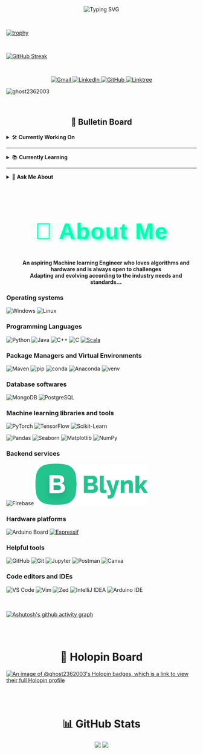<p align="center">
  <img src="https://readme-typing-svg.demolab.com?font=JetBrains+Mono&size=28&duration=3000&pause=1000&color=00FF00&center=true&vCenter=true&width=435&lines=Welcome+to+ghost+-+2362003;welcome+to+ghost-2362003" alt="Typing SVG" />
</p>
<br>

[![trophy](https://github-profile-trophy.vercel.app/?username=ghost-2362003&theme=discord&title=Repositories,Experience,Issues,PullRequest,Commits,Followers&margin-w=15)](https://github.com/ryo-ma/github-profile-trophy)

<br>

[![GitHub Streak](https://streak-stats.demolab.com/?user=ghost-2362003)](https://git.io/streak-stats)

<br>
<p align="center">
  <a href="mailto:shubhojyotidas800@gmail.com">
    <img src="https://img.shields.io/badge/Gmail-D14836?style=for-the-badge&logo=gmail&logoColor=white" alt="Gmail" />
  </a>
  <a href="https://www.linkedin.com/in/shubhojyoti-das-238779259" target="_blank">
    <img src="https://img.shields.io/badge/LinkedIn-0077B5?style=for-the-badge&logo=linkedin&logoColor=white" alt="LinkedIn" />
  </a>
  <a href="https://github.com/ghost-2362003" target="_blank">
    <img src="https://img.shields.io/badge/GitHub-100000?style=for-the-badge&logo=github&logoColor=white" alt="GitHub" />
  </a>
  <a href="https://linktr.ee/shubhojyotidas" target="_blank">
    <img src="https://img.shields.io/badge/Linktree-39E09B?style=for-the-badge&logo=linktree&logoColor=white" alt="Linktree" />
  </a>
</p>

<p align="left"> <img src="https://komarev.com/ghpvc/?username=ghost2362003&label=Profile%20views&color=0e75b6&style=flat" alt="ghost2362003" /> </p>

<br>
 <!-- Bulletin board -->
<h2 align="center">📌 Bulletin Board</h2>

<details>
<summary>🛠️ <strong>Currently Working On</strong></summary>
<br>
<img src="https://media.giphy.com/media/SWoSkN6DxTszqIKEqv/giphy.gif" width="250"/><br>
None for now
</details>

---

<details>
<summary>📚 <strong>Currently Learning</strong></summary>
<br>
<img src="https://media.giphy.com/media/3o7aD2saalBwwftBIY/giphy.gif" width="250"/><br>
 Algorithms and Linear Algebra...
</details>

---

<details>
<summary>💬 <strong>Ask Me About</strong></summary>
<br>
<img src="https://media.giphy.com/media/26ufdipQqU2lhNA4g/giphy.gif" width="250"/><br>
Semantic Web properties, NLP, Generative AI 
</details>

<br>
<p>
  <h1 align="center" style="font-size: 60px; font-weight: bold; color: #00FFB3; text-shadow: 3px 3px 8px rgba(0, 255, 179, 0.7); letter-spacing: 2px; font-family: 'Fira-Code', sans-serif;">
    🚀 About Me
  </h1>
  
  <ul align="center">
    <strong>An aspiring Machine learning Engineer who loves algorithms and hardware and is always open to challenges</strong>
    <br>
    <strong>Adapting and evolving according to the industry needs and standards...</strong>
  </ul>

   <!-- Operating Systems -->
<h3 align="left">Operating systems</h3>

![Windows](https://img.shields.io/badge/Windows-0078D6?style=for-the-badge&logo=windows&logoColor=white)
![Linux](https://img.shields.io/badge/Linux-FCC624?style=for-the-badge&logo=linux&logoColor=black)
  
  <!-- Languages -->
  <h3 align="left">Programming Languages</h3>
  
![Python](https://img.shields.io/badge/Python-3776AB?style=for-the-badge&logo=python&logoColor=white)
![Java](https://img.shields.io/badge/Java-ED1D25?style=for-the-badge&logo=openjdk&logoColor=white)
![C++](https://img.shields.io/badge/C++-00599C?style=for-the-badge&logo=c%2B%2B&logoColor=white)
![C](https://img.shields.io/badge/C-A8B9CC?style=for-the-badge&logo=c&logoColor=black)
[![Scala](https://img.shields.io/badge/Scala-DC322F?style=for-the-badge&logo=scala&logoColor=white)](https://www.scala-lang.org/)

  <!-- package managers -->
  <h3 align="left">Package Managers and Virtual Environments</h3>

![Maven](https://img.shields.io/badge/Maven-C71A36?style=for-the-badge&logo=apachemaven&logoColor=white)
![pip](https://img.shields.io/badge/pip-3776AB?style=for-the-badge&logo=pypi&logoColor=white)
![conda](https://img.shields.io/badge/conda-44A833?style=for-the-badge&logo=anaconda&logoColor=white)
![Anaconda](https://img.shields.io/badge/Anaconda-42B029?style=for-the-badge&logo=anaconda&logoColor=white)
![venv](https://img.shields.io/badge/Python%20venv-3776AB?style=for-the-badge&logo=python&logoColor=white)

 <!-- Database software -->
<h3 align="left">Database softwares</h3>

![MongoDB](https://img.shields.io/badge/MongoDB-4EA94B?style=for-the-badge&logo=mongodb&logoColor=white)
![PostgreSQL](https://img.shields.io/badge/PostgreSQL-4169E1?style=for-the-badge&logo=postgresql&logoColor=white)

<!-- ML Libraries -->
<h3 align="left">Machine learning libraries and tools</h3>

![PyTorch](https://img.shields.io/badge/PyTorch-EE4C2C?style=for-the-badge&logo=pytorch&logoColor=white)
![TensorFlow](https://img.shields.io/badge/TensorFlow-FF6F00?style=for-the-badge&logo=tensorflow&logoColor=white)
![Scikit-Learn](https://img.shields.io/badge/Scikit--Learn-F7931E?style=for-the-badge&logo=scikit-learn&logoColor=white)

<!-- Data Handling / Viz -->
![Pandas](https://img.shields.io/badge/Pandas-150458?style=for-the-badge&logo=pandas&logoColor=white)
![Seaborn](https://img.shields.io/badge/Seaborn-3776AB?style=for-the-badge&logo=python&logoColor=white)
![Matplotlib](https://img.shields.io/badge/Matplotlib-11557C?style=for-the-badge&logo=python&logoColor=white)
![NumPy](https://img.shields.io/badge/NumPy-013243?style=for-the-badge&logo=numpy&logoColor=white)

<!-- Backend / Tools -->
<h3 align="left">Backend services</h3>

![Firebase](https://img.shields.io/badge/Firebase-FFCA28?style=for-the-badge&logo=firebase&logoColor=black)
![Blynk Dashboard](https://raw.githubusercontent.com/ghost-2362003/ghost-2362003/refs/heads/main/blynkLogo.svg)

<!-- Hardware platforms -->
<h3 align="left">Hardware platforms</h3>

![Arduino Board](https://img.shields.io/badge/Arduino_Board-MCU-00979D?style=for-the-badge&logo=arduino&logoColor=white)
[![Espressif](https://img.shields.io/badge/Espressif-ED1C24?style=for-the-badge&logo=espressif&logoColor=white)](https://www.espressif.com/)

<!--- Git, Jupyter, VS Code, ... -->
<h3 align="left">Helpful tools</h3>

![GitHub](https://img.shields.io/badge/GitHub-181717?style=for-the-badge&logo=github&logoColor=white)
![Git](https://img.shields.io/badge/Git-F05032?style=for-the-badge&logo=git&logoColor=white)
![Jupyter](https://img.shields.io/badge/Jupyter-F37626?style=for-the-badge&logo=jupyter&logoColor=white)
![Postman](https://img.shields.io/badge/Postman-FF6C37?style=for-the-badge&logo=postman&logoColor=white)
![Canva](https://img.shields.io/badge/Canva-00C4CC?style=for-the-badge&logo=canva&logoColor=white)

<!-- VS code, vim, Zed, Intellij, Arduino IDE-->
<h3 align="left">Code editors and IDEs</h3>

![VS Code](https://img.shields.io/badge/VS%20Code-007ACC?style=for-the-badge&logo=visual-studio-code&logoColor=white)
![Vim](https://img.shields.io/badge/Vim-019733?style=for-the-badge&logo=vim&logoColor=white)
![Zed](https://img.shields.io/badge/Zed-white?style=for-the-badge&logo=zedindustries&logoColor=084CCF)
![IntelliJ IDEA](https://img.shields.io/badge/IntelliJ_IDEA-000000?style=for-the-badge&logo=intellijidea&logoColor=white)
![Arduino IDE](https://img.shields.io/badge/Arduino_IDE-00979D?style=for-the-badge&logo=arduino&logoColor=white)

<br><br>
[![Ashutosh's github activity graph](https://github-readme-activity-graph.vercel.app/graph?username=ghost-2362003&theme=tokyo-night)](https://github.com/ashutosh00710/github-readme-activity-graph)

<br><br>

<h1 align="center">🏅 Holopin Board</h1>

[![An image of @ghost2362003's Holopin badges, which is a link to view their full Holopin profile](https://holopin.me/ghost2362003)](https://holopin.io/@ghost2362003)

<br><br>

<h1 align="center">📊 GitHub Stats</h1>
<p align="center">
  <img src="https://github-readme-stats.vercel.app/api?username=ghost-2362003&show_icons=true&theme=radical" width="48%"/>
  <img src="https://github-readme-stats.vercel.app/api/top-langs/?username=ghost-2362003&layout=compact&theme=radical" width="48%"/>
</p>
